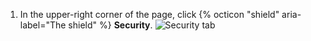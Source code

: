 1. In the upper-right corner of the page, click {% octicon "shield" aria-label="The shield" %} **Security**.
   ![Security tab](/assets/images/enterprise/site-admin-settings/repo/repo-security-top-tab.png)
